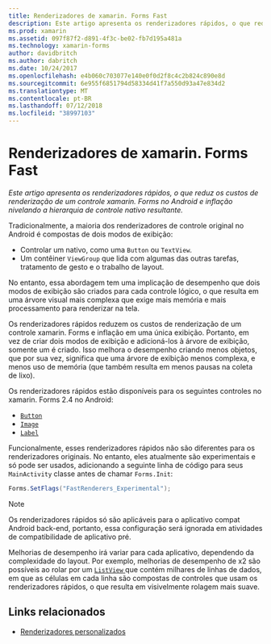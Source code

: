 ```yaml
---
title: Renderizadores de xamarin. Forms Fast
description: Este artigo apresenta os renderizadores rápidos, o que reduz os custos de renderização de um controle xamarin. Forms no Android e inflação nivelando a hierarquia de controle nativo resultante.
ms.prod: xamarin
ms.assetid: 097f87f2-d891-4f3c-be02-fb7d195a481a
ms.technology: xamarin-forms
author: davidbritch
ms.author: dabritch
ms.date: 10/24/2017
ms.openlocfilehash: e4b060c703077e140e0f0d2f8c4c2b824c890e8d
ms.sourcegitcommit: 6e955f6851794d58334d41f7a550d93a47e834d2
ms.translationtype: MT
ms.contentlocale: pt-BR
ms.lasthandoff: 07/12/2018
ms.locfileid: "38997103"
---
```

# <a name="xamarinforms-fast-renderers"></a>Renderizadores de xamarin. Forms Fast

_Este artigo apresenta os renderizadores rápidos, o que reduz os custos de renderização de um controle xamarin. Forms no Android e inflação nivelando a hierarquia de controle nativo resultante._

Tradicionalmente, a maioria dos renderizadores de controle original no Android é compostas de dois modos de exibição:

- Controlar um nativo, como uma `Button` ou `TextView`.
- Um contêiner `ViewGroup` que lida com algumas das outras tarefas, tratamento de gesto e o trabalho de layout.

No entanto, essa abordagem tem uma implicação de desempenho que dois modos de exibição são criados para cada controle lógico, o que resulta em uma árvore visual mais complexa que exige mais memória e mais processamento para renderizar na tela.

Os renderizadores rápidos reduzem os custos de renderização de um controle xamarin. Forms e inflação em uma única exibição. Portanto, em vez de criar dois modos de exibição e adicioná-los à árvore de exibição, somente um é criado. Isso melhora o desempenho criando menos objetos, que por sua vez, significa que uma árvore de exibição menos complexa, e menos uso de memória (que também resulta em menos pausas na coleta de lixo).

Os renderizadores rápidos estão disponíveis para os seguintes controles no xamarin. Forms 2.4 no Android:

- [`Button`](xref:Xamarin.Forms.Button)
- [`Image`](xref:Xamarin.Forms.Image)
- [`Label`](xref:Xamarin.Forms.Label)

Funcionalmente, esses renderizadores rápidos não são diferentes para os renderizadores originais. No entanto, eles atualmente são experimentais e só pode ser usados, adicionando a seguinte linha de código para seus `MainActivity` classe antes de chamar `Forms.Init`:

```csharp
Forms.SetFlags("FastRenderers_Experimental");
```

> [!NOTE]
> Os renderizadores rápidos só são aplicáveis para o aplicativo compat Android back-end, portanto, essa configuração será ignorada em atividades de compatibilidade de aplicativo pré.

Melhorias de desempenho irá variar para cada aplicativo, dependendo da complexidade do layout. Por exemplo, melhorias de desempenho de x2 são possíveis ao rolar por um [ `ListView` ](xref:Xamarin.Forms.ListView) que contém milhares de linhas de dados, em que as células em cada linha são compostas de controles que usam os renderizadores rápidos, o que resulta em visivelmente rolagem mais suave.


## <a name="related-links"></a>Links relacionados

- [Renderizadores personalizados](~/xamarin-forms/app-fundamentals/custom-renderer/index.md)
